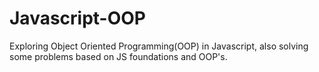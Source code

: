 # Javascript-OOP
Exploring Object Oriented Programming(OOP) in Javascript, also solving some problems based on JS foundations and OOP's.
